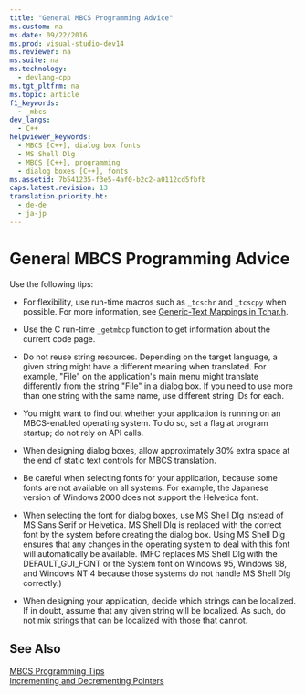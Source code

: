 ```yaml
---
title: "General MBCS Programming Advice"
ms.custom: na
ms.date: 09/22/2016
ms.prod: visual-studio-dev14
ms.reviewer: na
ms.suite: na
ms.technology: 
  - devlang-cpp
ms.tgt_pltfrm: na
ms.topic: article
f1_keywords: 
  - _mbcs
dev_langs: 
  - C++
helpviewer_keywords: 
  - MBCS [C++], dialog box fonts
  - MS Shell Dlg
  - MBCS [C++], programming
  - dialog boxes [C++], fonts
ms.assetid: 7b541235-f3e5-4af0-b2c2-a0112cd5fbfb
caps.latest.revision: 13
translation.priority.ht: 
  - de-de
  - ja-jp
---
```

# General MBCS Programming Advice
Use the following tips:  
  
-   For flexibility, use run-time macros such as `_tcschr` and `_tcscpy` when possible. For more information, see [Generic-Text Mappings in Tchar.h](../vs140/generic-text-mappings-in-tchar.h.md).  
  
-   Use the C run-time `_getmbcp` function to get information about the current code page.  
  
-   Do not reuse string resources. Depending on the target language, a given string might have a different meaning when translated. For example, "File" on the application's main menu might translate differently from the string "File" in a dialog box. If you need to use more than one string with the same name, use different string IDs for each.  
  
-   You might want to find out whether your application is running on an MBCS-enabled operating system. To do so, set a flag at program startup; do not rely on API calls.  
  
-   When designing dialog boxes, allow approximately 30% extra space at the end of static text controls for MBCS translation.  
  
-   Be careful when selecting fonts for your application, because some fonts are not available on all systems. For example, the Japanese version of Windows 2000 does not support the Helvetica font.  
  
-   When selecting the font for dialog boxes, use [MS Shell Dlg](http://msdn.microsoft.com/library/windows/desktop/dd374112) instead of MS Sans Serif or Helvetica. MS Shell Dlg is replaced with the correct font by the system before creating the dialog box. Using MS Shell Dlg ensures that any changes in the operating system to deal with this font will automatically be available. (MFC replaces MS Shell Dlg with the DEFAULT_GUI_FONT or the System font on Windows 95, Windows 98, and Windows NT 4 because those systems do not handle MS Shell Dlg correctly.)  
  
-   When designing your application, decide which strings can be localized. If in doubt, assume that any given string will be localized. As such, do not mix strings that can be localized with those that cannot.  
  
## See Also  
 [MBCS Programming Tips](../vs140/mbcs-programming-tips.md)   
 [Incrementing and Decrementing Pointers](../vs140/incrementing-and-decrementing-pointers.md)